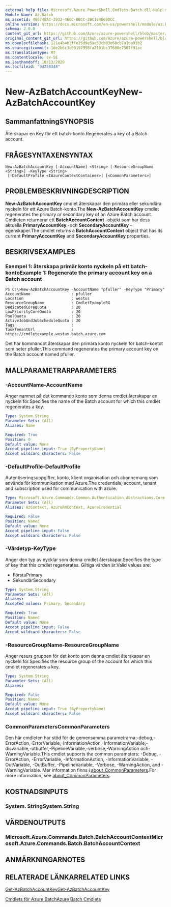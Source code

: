 ```yaml
---
external help file: Microsoft.Azure.PowerShell.Cmdlets.Batch.dll-Help.xml
Module Name: Az.Batch
ms.assetid: 486748AC-3932-4E0C-BBCC-2BC194E69DCC
online version: https://docs.microsoft.com/en-us/powershell/module/az.batch/new-azbatchaccountkey
schema: 2.0.0
content_git_url: https://github.com/Azure/azure-powershell/blob/master/src/Batch/Batch/help/New-AzBatchAccountKey.md
original_content_git_url: https://github.com/Azure/azure-powershell/blob/master/src/Batch/Batch/help/New-AzBatchAccountKey.md
ms.openlocfilehash: 121e4b4b2ffe25d9e5ae53cb03e60cb7a1da91b2
ms.sourcegitcommit: 1de2b6c3c99197958fa2101bc37680e7507f91ac
ms.translationtype: MT
ms.contentlocale: sv-SE
ms.lasthandoff: 10/13/2020
ms.locfileid: "94258348"
---
```

# <span data-ttu-id="4a551-101">New-AzBatchAccountKey</span><span class="sxs-lookup"><span data-stu-id="4a551-101">New-AzBatchAccountKey</span></span>

## <span data-ttu-id="4a551-102">Sammanfattning</span><span class="sxs-lookup"><span data-stu-id="4a551-102">SYNOPSIS</span></span>
<span data-ttu-id="4a551-103">Återskapar en Key för ett batch-konto.</span><span class="sxs-lookup"><span data-stu-id="4a551-103">Regenerates a key of a Batch account.</span></span>

## <span data-ttu-id="4a551-104">FRÅGESYNTAXEN</span><span class="sxs-lookup"><span data-stu-id="4a551-104">SYNTAX</span></span>

```
New-AzBatchAccountKey [-AccountName] <String> [-ResourceGroupName <String>] -KeyType <String>
 [-DefaultProfile <IAzureContextContainer>] [<CommonParameters>]
```

## <span data-ttu-id="4a551-105">PROBLEMBESKRIVNING</span><span class="sxs-lookup"><span data-stu-id="4a551-105">DESCRIPTION</span></span>
<span data-ttu-id="4a551-106">**New-AzBatchAccountKey** cmdlet återskapar den primära eller sekundära nyckeln för ett Azure Batch-konto.</span><span class="sxs-lookup"><span data-stu-id="4a551-106">The **New-AzBatchAccountKey** cmdlet regenerates the primary or secondary key of an Azure Batch account.</span></span>
<span data-ttu-id="4a551-107">Cmdleten returnerar ett **BatchAccountContext** -objekt som har dess aktuella **PrimaryAccountKey** -och **SecondaryAccountKey** -egenskaper.</span><span class="sxs-lookup"><span data-stu-id="4a551-107">The cmdlet returns a **BatchAccountContext** object that has its current **PrimaryAccountKey** and **SecondaryAccountKey** properties.</span></span>

## <span data-ttu-id="4a551-108">BESKRIVS</span><span class="sxs-lookup"><span data-stu-id="4a551-108">EXAMPLES</span></span>

### <span data-ttu-id="4a551-109">Exempel 1: återskapa primär konto nyckeln på ett batch-konto</span><span class="sxs-lookup"><span data-stu-id="4a551-109">Example 1: Regenerate the primary account key on a Batch account</span></span>
```
PS C:\>New-AzBatchAccountKey -AccountName "pfuller" -KeyType "Primary"
AccountName                  : pfuller
Location                     : westus
ResourceGroupName            : CmdletExampleRG
DedicatedCoreQuota           : 20
LowPriorityCoreQuota         : 20
PoolQuota                    : 20
ActiveJobAndJobScheduleQuota : 20
Tags                         :
TaskTenantUrl                : https://cmdletexample.westus.batch.azure.com
```

<span data-ttu-id="4a551-110">Det här kommandot återskapar den primära konto nyckeln för batch-kontot som heter pfuller.</span><span class="sxs-lookup"><span data-stu-id="4a551-110">This command regenerates the primary account key on the Batch account named pfuller.</span></span>

## <span data-ttu-id="4a551-111">MALLPARAMETRAR</span><span class="sxs-lookup"><span data-stu-id="4a551-111">PARAMETERS</span></span>

### <span data-ttu-id="4a551-112">-AccountName</span><span class="sxs-lookup"><span data-stu-id="4a551-112">-AccountName</span></span>
<span data-ttu-id="4a551-113">Anger namnet på det kommando konto som denna cmdlet återskapar en nyckeln för.</span><span class="sxs-lookup"><span data-stu-id="4a551-113">Specifies the name of the Batch account for which this cmdlet regenerates a key.</span></span>

```yaml
Type: System.String
Parameter Sets: (All)
Aliases: Name

Required: True
Position: 0
Default value: None
Accept pipeline input: True (ByPropertyName)
Accept wildcard characters: False
```

### <span data-ttu-id="4a551-114">-DefaultProfile</span><span class="sxs-lookup"><span data-stu-id="4a551-114">-DefaultProfile</span></span>
<span data-ttu-id="4a551-115">Autentiseringsuppgifter, konto, klient organisation och abonnemang som används för kommunikation med Azure.</span><span class="sxs-lookup"><span data-stu-id="4a551-115">The credentials, account, tenant, and subscription used for communication with azure.</span></span>

```yaml
Type: Microsoft.Azure.Commands.Common.Authentication.Abstractions.Core.IAzureContextContainer
Parameter Sets: (All)
Aliases: AzContext, AzureRmContext, AzureCredential

Required: False
Position: Named
Default value: None
Accept pipeline input: False
Accept wildcard characters: False
```

### <span data-ttu-id="4a551-116">-Värdetyp</span><span class="sxs-lookup"><span data-stu-id="4a551-116">-KeyType</span></span>
<span data-ttu-id="4a551-117">Anger den typ av nycklar som denna cmdlet återskapar.</span><span class="sxs-lookup"><span data-stu-id="4a551-117">Specifies the type of key that this cmdlet regenerates.</span></span>
<span data-ttu-id="4a551-118">Giltiga värden är:</span><span class="sxs-lookup"><span data-stu-id="4a551-118">Valid values are:</span></span>
- <span data-ttu-id="4a551-119">Första</span><span class="sxs-lookup"><span data-stu-id="4a551-119">Primary</span></span>
- <span data-ttu-id="4a551-120">Sekundär</span><span class="sxs-lookup"><span data-stu-id="4a551-120">Secondary</span></span>

```yaml
Type: System.String
Parameter Sets: (All)
Aliases:
Accepted values: Primary, Secondary

Required: True
Position: Named
Default value: None
Accept pipeline input: False
Accept wildcard characters: False
```

### <span data-ttu-id="4a551-121">-ResourceGroupName</span><span class="sxs-lookup"><span data-stu-id="4a551-121">-ResourceGroupName</span></span>
<span data-ttu-id="4a551-122">Anger resurs gruppen för det konto som denna cmdlet återskapar en nyckeln för.</span><span class="sxs-lookup"><span data-stu-id="4a551-122">Specifies the resource group of the account for which this cmdlet regenerates a key.</span></span>

```yaml
Type: System.String
Parameter Sets: (All)
Aliases:

Required: False
Position: Named
Default value: None
Accept pipeline input: True (ByPropertyName)
Accept wildcard characters: False
```

### <span data-ttu-id="4a551-123">CommonParameters</span><span class="sxs-lookup"><span data-stu-id="4a551-123">CommonParameters</span></span>
<span data-ttu-id="4a551-124">Den här cmdleten har stöd för de gemensamma parametrarna:-debug,-ErrorAction,-ErrorVariable,-InformationAction,-InformationVariable,-disvariable,-utbuffer,-PipelineVariable,-verbose,-WarningAction och-WarningVariable.</span><span class="sxs-lookup"><span data-stu-id="4a551-124">This cmdlet supports the common parameters: -Debug, -ErrorAction, -ErrorVariable, -InformationAction, -InformationVariable, -OutVariable, -OutBuffer, -PipelineVariable, -Verbose, -WarningAction, and -WarningVariable.</span></span> <span data-ttu-id="4a551-125">Mer information finns i [about_CommonParameters](http://go.microsoft.com/fwlink/?LinkID=113216).</span><span class="sxs-lookup"><span data-stu-id="4a551-125">For more information, see [about_CommonParameters](http://go.microsoft.com/fwlink/?LinkID=113216).</span></span>

## <span data-ttu-id="4a551-126">KOSTNADS</span><span class="sxs-lookup"><span data-stu-id="4a551-126">INPUTS</span></span>

### <span data-ttu-id="4a551-127">System. String</span><span class="sxs-lookup"><span data-stu-id="4a551-127">System.String</span></span>

## <span data-ttu-id="4a551-128">VÄRDEN</span><span class="sxs-lookup"><span data-stu-id="4a551-128">OUTPUTS</span></span>

### <span data-ttu-id="4a551-129">Microsoft.Azure.Commands.Batch.BatchAccountContext</span><span class="sxs-lookup"><span data-stu-id="4a551-129">Microsoft.Azure.Commands.Batch.BatchAccountContext</span></span>

## <span data-ttu-id="4a551-130">ANMÄRKNINGAR</span><span class="sxs-lookup"><span data-stu-id="4a551-130">NOTES</span></span>

## <span data-ttu-id="4a551-131">RELATERADE LÄNKAR</span><span class="sxs-lookup"><span data-stu-id="4a551-131">RELATED LINKS</span></span>

[<span data-ttu-id="4a551-132">Get-AzBatchAccountKey</span><span class="sxs-lookup"><span data-stu-id="4a551-132">Get-AzBatchAccountKey</span></span>](./Get-AzBatchAccountKey.md)

[<span data-ttu-id="4a551-133">Cmdlets för Azure Batch</span><span class="sxs-lookup"><span data-stu-id="4a551-133">Azure Batch Cmdlets</span></span>](/powershell/module/Az.Batch/)
